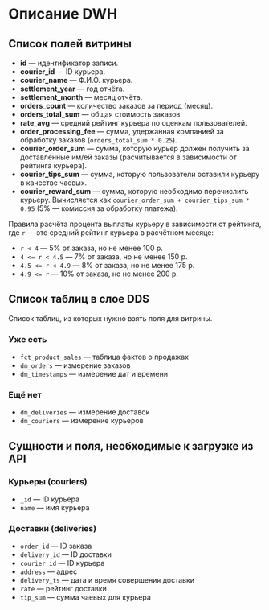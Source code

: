 # Описание DWH
## Список полей витрины
- **id** — идентификатор записи.
- **courier_id** — ID курьера.
- **courier_name** — Ф.И.О. курьера.
- **settlement_year** — год отчёта.
- **settlement_month** — месяц отчёта.
- **orders_count** — количество заказов за период (месяц).
- **orders_total_sum** — общая стоимость заказов.
- **rate_avg** — средний рейтинг курьера по оценкам пользователей.
- **order_processing_fee** — сумма, удержанная компанией за обработку заказов (`orders_total_sum * 0.25`).
- **courier_order_sum** — сумма, которую курьер должен получить за доставленные им/ей заказы (расчитывается в зависимости от рейтинга курьера).
- **courier_tips_sum** — сумма, которую пользователи оставили курьеру в качестве чаевых.
- **courier_reward_sum** — сумма, которую необходимо перечислить курьеру. Вычисляется как `courier_order_sum + courier_tips_sum * 0.95` (5% — комиссия за обработку платежа).

Правила расчёта процента выплаты курьеру в зависимости от рейтинга, где `r` — это средний рейтинг курьера в расчётном месяце:
- `r < 4` — 5% от заказа, но не менее 100 р.
- `4 <= r < 4.5` — 7% от заказа, но не менее 150 р.
- `4.5 <= r < 4.9` — 8% от заказа, но не менее 175 р.
- `4.9 <= r` — 10% от заказа, но не менее 200 р.

## Список таблиц в слое DDS
Список таблиц, из которых нужно взять поля для витрины. 
### Уже есть
- `fct_product_sales` — таблица фактов о продажах
- `dm_orders` — измерение заказов
- `dm_timestamps` — измерение дат и времени

### Ещё нет
- `dm_deliveries` — измерение доставок
- `dm_couriers` — измерение курьеров

## Сущности и поля, необходимые к загрузке из API
### Курьеры (couriers)
- `_id` — ID курьера
- `name` — имя курьера

### Доставки (deliveries)
- `order_id` — ID заказа
- `delivery_id` — ID доставки
- `courier_id` — ID курьера
- `address` — адрес
- `delivery_ts` — дата и время совершения доставки
- `rate` — рейтинг доставки
- `tip_sum` — сумма чаевых для курьера